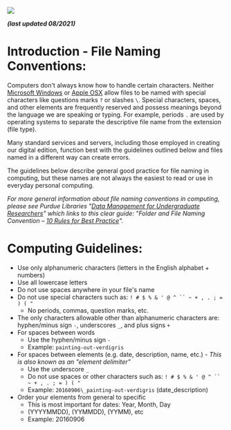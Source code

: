 ![](RackMultipart20230123-1-1moldw_html_41dcfd466f763f85.png)

_**(last updated 08/2021)**_

# Introduction - File Naming Conventions:

Computers don't always know how to handle certain characters. Neither [Microsoft Windows](https://msdn.microsoft.com/en-us/library/windows/desktop/aa365247(v=vs.85).aspx) or [Apple OSX](https://support.apple.com/en-us/HT202808) allow files to be named with special characters like questions marks `?` or slashes `\`. Special characters, spaces, and other elements are frequently reserved and possess meanings beyond the language we are speaking or typing. For example, periods `.` are used by operating systems to separate the descriptive file name from the extension (file type).

Many standard services and servers, including those employed in creating our digital edition, function best with the guidelines outlined below and files named in a different way can create errors.

The guidelines below describe general good practice for file naming in computing, but these names are not always the easiest to read or use in everyday personal computing.

_For more general information about file naming conventions in computing, please see Purdue Libraries "_[_Data Management for Undergraduate Researchers_](http://guides.lib.purdue.edu/c.php?g=353013&p=2378293)_" which links to this clear guide: "Folder and File Naming Convention –_ [_10 Rules for Best Practice_](http://www.exadox.com/en/articles/file-naming-convention-ten-rules-best-practice)_"._

# Computing Guidelines:

- Use only alphanumeric characters (letters in the English alphabet + numbers)
- Use all lowercase letters
- Do not use spaces anywhere in your file's name
- Do not use special characters such as: `! # $ % & ' @ ^ `` ~ + , . ; = ) ( "`
  - No periods, commas, question marks, etc.
- The only characters allowable other than alphanumeric characters are: hyphen/minus sign `-`, underscores `_`, and plus signs `+`
- For spaces between words
  - Use the hyphen/minus sign `-`
  - Example: `painting-out-verdigris`
- For spaces between elements (e.g. date, description, name, etc.) - _This is also known as an "element delimiter"_
  - Use the underscore `_`
  - Do not use spaces or other characters such as: `! # $ % & ' @ ^ `` ~ + , . ; = ) ( "`
  - Example: `20160906\_painting-out-verdigris` (date\_description)
- Order your elements from general to specific
  - This is most important for dates: Year, Month, Day
  - (YYYYMMDD), (YYMMDD), (YYMM), etc
  - Example: 20160906
